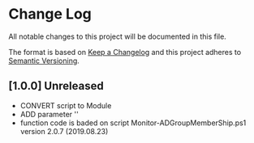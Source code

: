 # Change Log

All notable changes to this project will be documented in this file.

The format is based on [Keep a Changelog](http://keepachangelog.com/)
and this project adheres to [Semantic Versioning](http://semver.org/).

## [1.0.0] Unreleased
* CONVERT script to Module
* ADD parameter ''
* function code is baded on script Monitor-ADGroupMemberShip.ps1 version 2.0.7 (2019.08.23)
